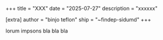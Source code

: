 +++
title = "XXX"
date = "2025-07-27"
description = "xxxxxx"

[extra]
author = "binjo teflon"
ship = "~findep-sidumd"
+++

lorum impsons bla bla bla
